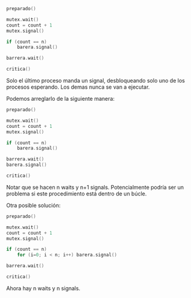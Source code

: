 ```c
preparado()

mutex.wait()
count = count + 1
mutex.signal()

if (count == n)
    barera.signal()

barrera.wait()

critica()

```

Solo el último proceso manda un signal, desbloqueando solo uno de los procesos esperando. Los demas nunca se van a ejecutar.

Podemos arreglarlo de la siguiente manera:

```c
preparado()

mutex.wait()
count = count + 1
mutex.signal()

if (count == n)
    barera.signal()

barrera.wait()
barera.signal()

critica()

```

Notar que se hacen n waits y n+1 signals. Potencialmente podría ser un problema si este procedimiento está dentro de un búcle.

Otra posible solución:
```c
preparado()

mutex.wait()
count = count + 1
mutex.signal()

if (count == n)
    for (i=0; i < n; i++) barera.signal()

barrera.wait()

critica()

```

Ahora hay n waits y n signals.